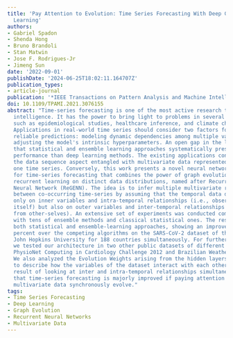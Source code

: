 ```yaml
---
title: 'Pay Attention to Evolution: Time Series Forecasting With Deep Graph-Evolution
  Learning'
authors:
- Gabriel Spadon
- Shenda Hong
- Bruno Brandoli
- Stan Matwin
- Jose F. Rodrigues-Jr
- Jimeng Sun
date: '2022-09-01'
publishDate: '2024-06-25T18:02:11.164707Z'
publication_types:
- article-journal
publication: '*IEEE Transactions on Pattern Analysis and Machine Intelligence*'
doi: 10.1109/TPAMI.2021.3076155
abstract: "Time-series forecasting is one of the most active research topics in artificial
  intelligence. It has the power to bring light to problems in several areas of knowledge,
  such as epidemiological studies, healthcare inference, and climate change analysis.
  Applications in real-world time series should consider two factors for achieving
  reliable predictions: modeling dynamic dependencies among multiple variables and
  adjusting the model's intrinsic hyperparameters. An open gap in the literature is
  that statistical and ensemble learning approaches systematically present lower predictive
  performance than deep learning methods. The existing applications consistently disregard
  the data sequence aspect entangled with multivariate data represented in more than
  one time series. Conversely, this work presents a novel neural network architecture
  for time-series forecasting that combines the power of graph evolution with deep
  recurrent learning on distinct data distributions, named after Recurrent Graph Evolution
  Neural Network (ReGENN). The idea is to infer multiple multivariate relationships
  between co-occurring time-series by assuming that the temporal data depends not
  only on inner variables and intra-temporal relationships (i.e., observations from
  itself) but also on outer variables and inter-temporal relationships (i.e., observations
  from other-selves). An extensive set of experiments was conducted comparing ReGENN
  with tens of ensemble methods and classical statistical ones. The results outperformed
  both statistical and ensemble-learning approaches, showing an improvement of 64.87
  percent over the competing algorithms on the SARS-CoV-2 dataset of the renowned
  John Hopkins University for 188 countries simultaneously. For further validation,
  we tested our architecture in two other public datasets of different domains, the
  PhysioNet Computing in Cardiology Challenge 2012 and Brazilian Weather datasets.
  We also analyzed the Evolution Weights arising from the hidden layers of ReGENN
  to describe how the variables of the dataset interact with each other; and, as a
  result of looking at inter and intra-temporal relationships simultaneously, we concluded
  that time-series forecasting is majorly improved if paying attention to how multiple
  multivariate data synchronously evolve."
tags:
- Time Series Forecasting
- Deep Learning
- Graph Evolution
- Recurrent Neural Networks
- Multivariate Data
---
```

